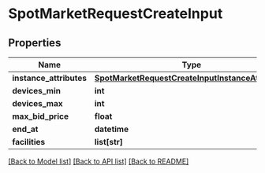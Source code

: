 # SpotMarketRequestCreateInput


## Properties
Name | Type | Description | Notes
------------ | ------------- | ------------- | -------------
**instance_attributes** | [**SpotMarketRequestCreateInputInstanceAttributes**](SpotMarketRequestCreateInputInstanceAttributes.md) |  | [optional] 
**devices_min** | **int** |  | [optional] 
**devices_max** | **int** |  | [optional] 
**max_bid_price** | **float** |  | [optional] 
**end_at** | **datetime** |  | [optional] 
**facilities** | **list[str]** |  | [optional] 

[[Back to Model list]](../README.md#documentation-for-models) [[Back to API list]](../README.md#documentation-for-api-endpoints) [[Back to README]](../README.md)


